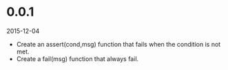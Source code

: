 
# 0.0.1

2015-12-04

 - Create an assert(cond,msg) function that fails when the condition is not met.
 - Create a fail(msg) function that always fail.

